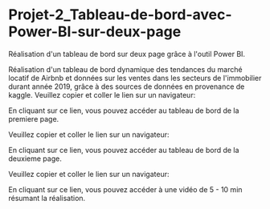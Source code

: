 # Projet-2_Tableau-de-bord-avec-Power-BI-sur-deux-page
Réalisation d'un tableau de bord sur deux page grâce à l'outil Power BI.

Réalisation d'un tableau de bord dynamique des tendances du marché locatif de Airbnb et données sur les ventes dans les secteurs de l'immobilier durant année 2019, grâce à des sources de données en provenance de kaggle. Veuillez copier et coller le lien sur un navigateur: 

En cliquant sur ce lien, vous pouvez accéder au tableau de bord de la premiere page.

Veuillez copier et coller le lien sur un navigateur: 

En cliquant sur ce lien, vous pouvez accéder au tableau de bord de la deuxieme page.



Veuillez copier et coller le lien sur un navigateur:

En cliquant sur ce lien, vous pouvez accéder à une vidéo de 5 - 10 min résumant la réalisation.
